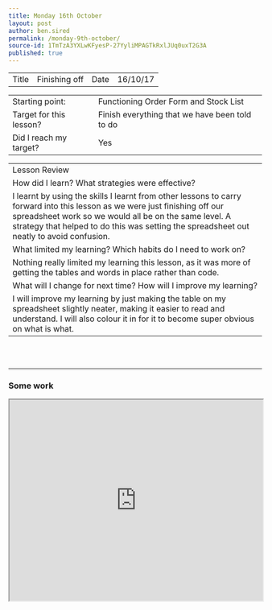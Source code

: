 ```yaml
---
title: Monday 16th October
layout: post
author: ben.sired
permalink: /monday-9th-october/
source-id: 1TmTzA3YXLwKFyesP-27YyliMPAGTkRxlJUq0uxT2G3A
published: true
---
```

<table>
  <tr>
    <td>Title</td>
    <td>Finishing off</td>
    <td>Date</td>
    <td>16/10/17</td>
  </tr>
</table>


<table>
  <tr>
    <td>Starting point:</td>
    <td>Functioning Order Form and Stock List</td>
  </tr>
  <tr>
    <td>Target for this lesson?</td>
    <td>Finish everything that we have been told to do</td>
  </tr>
  <tr>
    <td>Did I reach my target? 
</td>
    <td>Yes</td>
  </tr>
</table>


<table>
  <tr>
    <td>Lesson Review</td>
  </tr>
  <tr>
    <td>How did I learn? What strategies were effective? </td>
  </tr>
  <tr>
    <td>I learnt by using the skills I learnt from other lessons to carry forward into this lesson as we were just finishing off our spreadsheet work so we would all be on the same level. A strategy that helped to do this was setting the spreadsheet out neatly to avoid confusion.</td>
  </tr>
  <tr>
    <td>What limited my learning? Which habits do I need to work on?</td>
  </tr>
  <tr>
    <td>Nothing really limited my learning this lesson, as it was more of getting the tables and words in place rather than code.</td>
  </tr>
  <tr>
    <td>What will I change for next time? How will I improve my learning?</td>
  </tr>
  <tr>
    <td>I will improve my learning by just making the table on my spreadsheet slightly neater, making it easier to read and understand. I will also colour it in for it to become super obvious on what is what.



</td>
  </tr>
</table>

<br>
<br>
<hr>
<h3>Some work</h3>
<iframe width = "100%" height = "400px" src="https://docs.google.com/spreadsheets/d/e/2PACX-1vTuEermi-5nTEdx6k3TZaYVxmeCQ2EGguVCA-aV3G8h78HMoqpGtK-w1MTFr-7BSaynH4S7NiKC010B/pubhtml?widget=true&amp;headers=false"></iframe>

